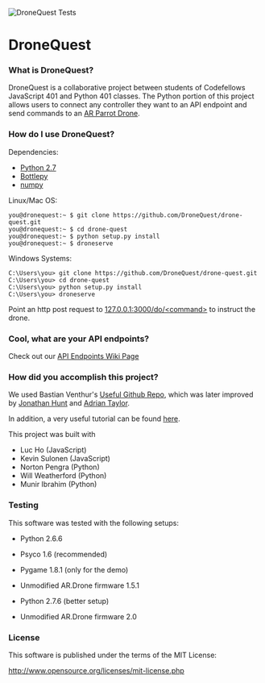 
![DroneQuest Tests](https://api.travis-ci.org/DroneQuest/drone-quest.svg "Tests are passing! ... right?")


# DroneQuest

### What is DroneQuest?
DroneQuest is a collaborative project between students of Codefellows JavaScript 401 and Python 401 classes.
The Python portion of this project allows users to connect any controller they want to an API endpoint and send commands to an
[AR Parrot Drone](http://www.parrot.com/usa/products/ardrone-2/).

### How do I use DroneQuest?

Dependencies:
- [Python 2.7](https://www.python.org/download/releases/2.7/)
- [Bottlepy](http://bottlepy.org/docs/dev/index.html)
- [numpy](http://www.numpy.org/)

Linux/Mac OS:
```
you@dronequest:~ $ git clone https://github.com/DroneQuest/drone-quest.git
you@dronequest:~ $ cd drone-quest
you@dronequest:~ $ python setup.py install
you@dronequest:~ $ droneserve
```

Windows Systems:
```
C:\Users\you> git clone https://github.com/DroneQuest/drone-quest.git
C:\Users\you> cd drone-quest
C:\Users\you> python setup.py install
C:\Users\you> droneserve
```

Point an http post request to [127.0.0.1:3000/do/&lt;command&gt;](http://127.0.0.1:3000/do/takeoff) to instruct the drone.

### Cool, what are your API endpoints?
Check out our [API Endpoints Wiki Page](https://github.com/DroneQuest/drone-quest/wiki/API-Endpoints)


### How did you accomplish this project?
We used Bastian Venthur's [Useful Github Repo](https://github.com/venthur/python-ardrone), which was later
improved by [Jonathan Hunt](https://github.com/jjh42/python-ardrone) and [Adrian Taylor](https://github.com/adetaylor/python-ardrone).

In addition, a very useful tutorial can be found [here](http://www.playsheep.de/drone/).

This project was built with
- Luc Ho (JavaScript)
- Kevin Sulonen (JavaScript)
- Norton Pengra (Python)
- Will Weatherford (Python)
- Munir Ibrahim (Python)

### Testing
This software was tested with the following setups:

  * Python 2.6.6
  * Psyco 1.6 (recommended)
  * Pygame 1.8.1 (only for the demo)
  * Unmodified AR.Drone firmware 1.5.1

  * Python 2.7.6 (better setup)
  * Unmodified AR.Drone firmware 2.0

### License
This software is published under the terms of the MIT License:

  http://www.opensource.org/licenses/mit-license.php
